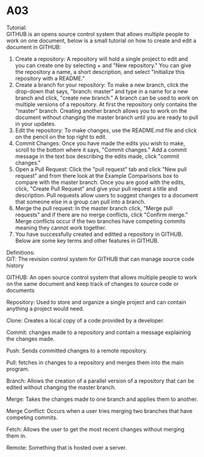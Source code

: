 # A03                                 
Tutorial:                             
GITHUB is an opens source control system that allows multiple people to work on one document, below is a small tutorial on how to create and edit a document in GITHUB:            
1. Create a repository: A repository will hold a single project to edit and you can create one by selecting + and "New repository."
You can give the repository a name, a short description, and select "Initialize this repository with a README."
2. Create a branch for your repository:  To make a new branch, click the drop-down that says, "branch: master" and type in a name for a new branch and click, "create new branch." A branch can be used to work on multiple versions of a repository. At first the repository only contains the "master" branch. Creating another branch allows you to work on the document without changing the master branch until you are ready to pull in your updates.                      
3. Edit the repository: To make changes, use the README.md file and click on the pencil on the top right to edit.        
4. Commit Changes: Once you have made the edits you wish to make, scroll to the bottom where it says, "Commit changes." Add a commit message in the text box describing the edits made, click "commit changes."         
5. Open a Pull Request: Click the "pull request" tab and click "New pull request" and from there look at the Example Comparisons box to compare with the master branch. Once you are good with the edits, click, "Create Pull Request" and give your pull request a title and description. Pull requests allow users to suggest changes to a document that someone else in a group can pull into a branch.    
6. Merge the pull request: In the master branch click, "Merge pull requests" and if there are no merge conflicts, click "Confirm merge." Merge conflicts occur if the two branches have competing commits meaning they cannot work together.         
7. You have successfully created and editted a repository in GITHUB. Below are some key terms and other features in GITHUB.


Definitions:                                                               
GIT: The revision control system for GITHUB that can manage source code history                         

GITHUB: An open source control system that allows multiple people to work on the same document and keep track of changes to source code or documents             

Repository: Used to store and organize a single project and can contain anything a project would need.          

Clone: Creates a local copy of a code provided by a developer.               

Commit: changes made to a repository and contain a message explaining the changes made.    

Push: Sends committed changes to a remote repository.                

Pull: fetches in changes to a repository and merges them into the main program.            

Branch: Allows the creation of a parallel version of a repository that can be edited without changing the master branch.          

Merge: Takes the changes made to one branch and applies them to another.                

Merge Conflict: Occurs when a user tries merging two branches that have competing commits.                  

Fetch: Allows the user to get the most recent changes without merging them in.        

Remote: Something that is hosted over a server.               
